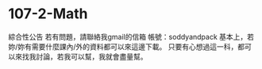 # 107-2-Math
綜合性公告
若有問題，請聯絡我gmail的信箱 帳號：soddyandpack 
基本上，若妳/妳有需要什麼課內/外的資料都可以來這邊下載。
只要有心想過這一科，都可以來找我討論，若我可以幫，我就會盡量幫。
